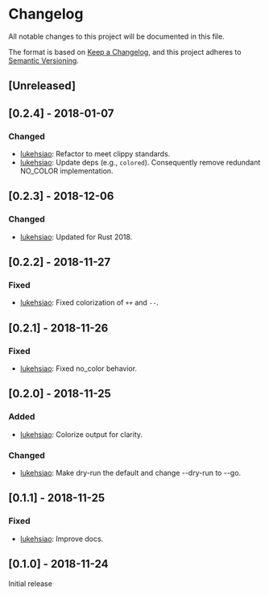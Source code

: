 # Changelog
All notable changes to this project will be documented in this file.

The format is based on [Keep a Changelog](https://keepachangelog.com/en/1.0.0/),
and this project adheres to [Semantic Versioning](https://semver.org/spec/v2.0.0.html).

## [Unreleased]

## [0.2.4] - 2018-01-07

### Changed
- [lukehsiao][lh]: Refactor to meet clippy standards.
- [lukehsiao][lh]: Update deps (e.g., `colored`). Consequently remove redundant
  NO_COLOR implementation.

## [0.2.3] - 2018-12-06

### Changed
- [lukehsiao][lh]: Updated for Rust 2018.

## [0.2.2] - 2018-11-27

### Fixed
- [lukehsiao][lh]: Fixed colorization of `++` and `--`.

## [0.2.1] - 2018-11-26

### Fixed
- [lukehsiao][lh]: Fixed no_color behavior.

## [0.2.0] - 2018-11-25

### Added
- [lukehsiao][lh]: Colorize output for clarity.

### Changed
- [lukehsiao][lh]: Make dry-run the default and change --dry-run to --go.

## [0.1.1] - 2018-11-25

### Fixed
- [lukehsiao][lh]: Improve docs.

## [0.1.0] - 2018-11-24
Initial release

[lh]: https://github.com/lukehsiao
